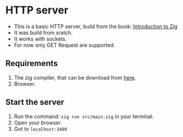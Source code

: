 # HTTP server
- This is a basic HTTP server, build from the book: [Introduction to Zig](https://pedropark99.github.io/zig-book/Chapters/04-http-server.html)
- It was build from sratch.
- It works with sockets.
- For now only GET Request are supported.

## Requirements
1. The zig compiler, that can be download from [here](https://ziglang.org/download/).
2. Browser.
## Start the server
1. Run the command: `zig run src/main.zig` in your terminal.
2. Open your browser.
3. Got to `localhost:3490`
